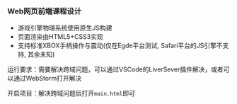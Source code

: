 ### Web网页前端课程设计

+ 游戏引擎物理系统使用原生JS构建
+ 页面渲染由HTML5+CSS3实现
+ 支持标准XBOX手柄操作与震动(仅在Egde平台测试, Safari平台的JS引擎不支持, 其余未知)

运行要求：需要解决跨域问题，可以通过VSCode的LiverSever插件解决，或者可以通过WebStorm打开解决

开启项目：解决跨域问题后打开`main.html`即可
